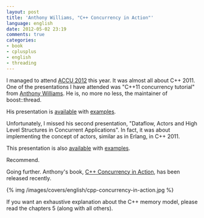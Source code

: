 ```yaml
---
layout: post
title: 'Anthony Williams, "C++ Concurrency in Action"'
language: english
date: 2012-05-02 23:19
comments: true
categories: 
- book
- cplusplus
- english
- threading
---
```

I managed to attend [ACCU 2012][] this year. It was almost all about C++ 2011. One of the presentations I have attended was "C++11 concurrency tutorial" from [Anthony Williams][]. He is, no more no less, the maintainer of boost::thread.

[ACCU 2012]: http://accu.org/index.php/conferences/accu_conference_2012
[Anthony Williams]: http://www.boost.org/users/people/anthony_williams.html

His presentation is [available][C++11 concurrency tutorial slides] with [examples][C++11 concurrency tutorial samples].

[C++11 concurrency tutorial slides]: http://www.justsoftwaresolutions.co.uk/files/c++11_concurrency.pdf
[C++11 concurrency tutorial samples]: http://www.justsoftwaresolutions.co.uk/files/c++11_concurrency_code.zip

Unfortunately, I missed his second presentation, "Dataflow, Actors and High Level Structures in Concurrent Applications". In fact, it was about implementing the concept of actors, similar as in Erlang, in C++ 2011.

This presentation is also [available][Dataflow, Actors and High Level Structures in Concurrent Applications slides] with [examples][Dataflow, Actors and High Level Structures in Concurrent Applications samples].

[Dataflow, Actors and High Level Structures in Concurrent Applications slides]: http://www.justsoftwaresolutions.co.uk/files/dataflow_and_actors.pdf
[Dataflow, Actors and High Level Structures in Concurrent Applications samples]: http://www.justsoftwaresolutions.co.uk/files/dataflow_and_actors_code.zip

Recommend.

Going further. Anthony's book, [C++ Concurrency in Action][], has been released recently.

[C++ Concurrency in Action]: http://www.amazon.co.uk/C-Concurrency-Action-Practical-Multithreading/dp/1933988770/

{% img /images/covers/english/cpp-concurrency-in-action.jpg %}

If you want an exhaustive explanation about the C++ memory model, please read the chapters 5 (along with all others).
